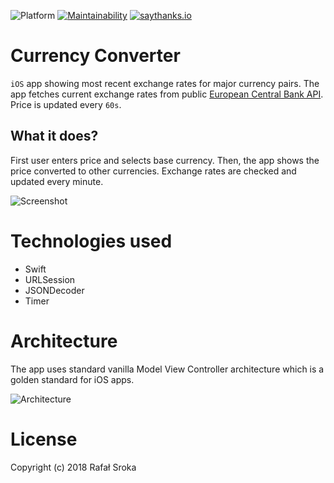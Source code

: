 ![Platform](https://img.shields.io/badge/platform-ios-lightgrey.svg)
[![Maintainability](https://api.codeclimate.com/v1/badges/990eaadfc25a0421a60d/maintainability)](https://codeclimate.com/github/r3econ/currency-converter-ios/maintainability)
[![saythanks.io](https://img.shields.io/badge/saythanks.io-now-1EAEDB.svg)](https://saythanks.io/to/r3econ)

# Currency Converter

`iOS` app showing most recent exchange rates for major currency pairs. The app fetches current exchange rates from public [European Central Bank API](https://exchangeratesapi.io/). Price is updated every `60s`.

## What it does?
First user enters price and selects base currency. Then, the app shows the price converted to other currencies.
Exchange rates are checked and updated every minute.

![Screenshot](https://i.imgur.com/CbQAx1Yh.png)

# Technologies used
- Swift
- URLSession
- JSONDecoder
- Timer

# Architecture

The app uses standard vanilla Model View Controller architecture which is a golden standard for iOS apps.

![Architecture](https://i.imgur.com/GJq0tXT.png)

# License

Copyright (c) 2018 Rafał Sroka
